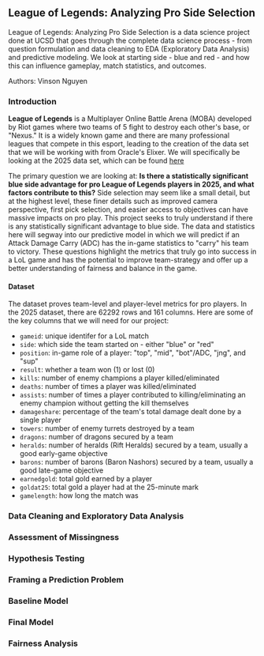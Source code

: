 ## League of Legends: Analyzing Pro Side Selection
League of Legends: Analyzing Pro Side Selection is a data science project done at UCSD that goes through the complete data science process - from question formulation and data cleaning to EDA (Exploratory Data Analysis) and predictive modeling. We look at starting side - blue and red - and how this can influence gameplay, match statistics, and outcomes.

Authors: Vinson Nguyen

### Introduction
**League of Legends** is a Multiplayer Online Battle Arena (MOBA) developed by Riot games where two teams of 5 fight to destroy each other's base, or "Nexus." It is a widely known game and there are many professional leagues that compete in this esport, leading to the creation of the data set that we will be working with from Oracle's Elixer. We will specifically be looking at the 2025 data set, which can be found [here](https://oracleselixir.com/tools/downloads)

The primary question we are looking at: **Is there a statistically significant blue side advantage for pro League of Legends players in 2025, and what factors contribute to this?**
Side selection may seem like a small detail, but at the highest level, these finer details such as improved camera perspective, first pick selection, and easier access to objectives can have massive impacts on pro play. This project seeks to truly understand if there is any statistically significant advantage to blue side. 
The data and statistics here will segway into our predictive model in which we will predict if an Attack Damage Carry (ADC) has the in-game statistics to "carry" his team to victory.
These questions highlight the metrics that truly go into success in a LoL game and has the potential to improve team-strategy and offer up a better understanding of fairness and balance in the game.

#### Dataset
The dataset proves team-level and player-level metrics for pro players. In the 2025 dataset, there are 62292 rows and 161 columns. Here are some of the key columns that we will need for our project:
- `gameid`: unique identifer for a LoL match
- `side`: which side the team started on - either "blue" or "red"
- `position`: in-game role of a player: "top", "mid", "bot"/ADC, "jng", and "sup"
- `result`: whether a team won (1) or lost (0)
- `kills`: number of enemy champions a player killed/eliminated
- `deaths`: number of times a player was killed/eliminated
- `assists`: number of times a player contributed to killing/eliminating an enemy champion without getting the kill themselves
- `damageshare`: percentage of the team's total damage dealt done by a single player
- `towers`: number of enemy turrets destroyed by a team
- `dragons`: number of dragons secured by a team
- `heralds`: number of heralds (Rift Heralds) secured by a team, usually a good early-game objective
- `barons`: number of barons (Baron Nashors) secured by a team, usually a good late-game objective
- `earnedgold`: total gold earned by a player
- `goldat25`: total gold a player had at the 25-minute mark
- `gamelength`: how long the match was

### Data Cleaning and Exploratory Data Analysis

### Assessment of Missingness

### Hypothesis Testing

### Framing a Prediction Problem

### Baseline Model

### Final Model

### Fairness Analysis

